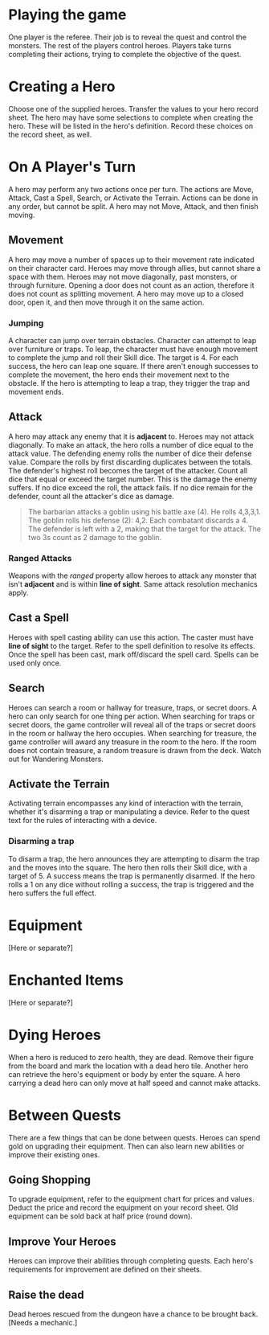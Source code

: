 # Playing the game

One player is the referee. Their job is to reveal the quest and control the monsters. The rest of the players control heroes. Players take turns completing their actions, trying to complete the objective of the quest.

# Creating a Hero

Choose one of the supplied heroes. Transfer the values to your hero record sheet. The hero may have some selections to complete when creating the hero. These will be listed in the hero's definition. Record these choices on the record sheet, as well.

# On A Player's Turn

A hero may perform any two actions once per turn. The actions are Move, Attack, Cast a Spell, Search, or Activate the Terrain. Actions can be done in any order, but cannot be split. A hero may not Move, Attack, and then finish moving.

## Movement

A hero may move a number of spaces up to their movement rate indicated on their character card. Heroes may move through allies, but cannot share a space with them. Heroes may not move diagonally, past monsters, or through furniture. Opening a door does not count as an action, therefore it does not count as splitting movement. A hero may move up to a closed door, open it, and then move through it on the same action.

### Jumping

A character can jump over terrain obstacles. Character can attempt to leap over furniture or traps. To leap, the character must have enough movement to complete the jump and roll their Skill dice. The target is 4. For each success, the hero can leap one square. If there aren't enough successes to complete the movement, the hero ends their movement next to the obstacle. If the hero is attempting to leap a trap, they trigger the trap and movement ends.

## Attack

A hero may attack any enemy that it is **adjacent** to. Heroes may not attack diagonally. To make an attack, the hero rolls a number of dice equal to the attack value. The defending enemy rolls the number of dice their defense value. Compare the rolls by first discarding duplicates between the totals. The defender's highest roll becomes the target of the attacker. Count all dice that equal or exceed the target number. This is the damage the enemy suffers. If no dice exceed the roll, the attack fails. If no dice remain for the defender, count all the attacker's dice as damage.

>The barbarian attacks a goblin using his battle axe (4). He rolls 4,3,3,1. The goblin rolls his defense (2): 4,2. Each combatant discards a 4. The defender is left with a 2, making that the target for the attack. The two 3s count as 2 damage to the goblin.

### Ranged Attacks

Weapons with the *ranged* property allow heroes to attack any monster that isn't **adjacent** and is within **line of sight**. Same attack resolution mechanics apply.

## Cast a Spell

Heroes with spell casting ability can use this action. The caster must have **line of sight** to the target. Refer to the spell definition to resolve its effects. Once the spell has been cast, mark off/discard the spell card. Spells can be used only once.

## Search

Heroes can search a room or hallway for treasure, traps, or secret doors. A hero can only search for one thing per action. When searching for traps or secret doors, the game controller will reveal all of the traps or secret doors in the room or hallway the hero occupies. When searching for treasure, the game controller will award any treasure in the room to the hero. If the room does not contain treasure, a random treasure is drawn from the deck. Watch out for Wandering Monsters.

## Activate the Terrain

Activating terrain encompasses any kind of interaction with the terrain, whether it's disarming a trap or manipulating a device. Refer to the quest text for the rules of interacting with a device.

### Disarming a trap

To disarm a trap, the hero announces they are attempting to disarm the trap and the moves into the square. The hero then rolls their Skill dice, with a target of 5. A success means the trap is permanently disarmed. If the hero rolls a 1 on any dice without rolling a success, the trap is triggered and the hero suffers the full effect.

# Equipment
[Here or separate?]

# Enchanted Items
[Here or separate?]

# Dying Heroes

When a hero is reduced to zero health, they are dead. Remove their figure from the board and mark the location with a dead hero tile. Another hero can retrieve the hero's equipment or body by enter the square. A hero carrying a dead hero can only move at half speed and cannot make attacks.

# Between Quests

There are a few things that can be done between quests. Heroes can spend gold on upgrading their equipment. Then can also learn new abilities or improve their existing ones.

## Going Shopping

To upgrade equipment, refer to the equipment chart for prices and values. Deduct the price and record the equipment on your record sheet. Old equipment can be sold back at half price (round down).

## Improve Your Heroes

Heroes can improve their abilities through completing quests. Each hero's requirements for improvement are defined on their sheets.

## Raise the dead

Dead heroes rescued from the dungeon have a chance to be brought back.
[Needs a mechanic.]
